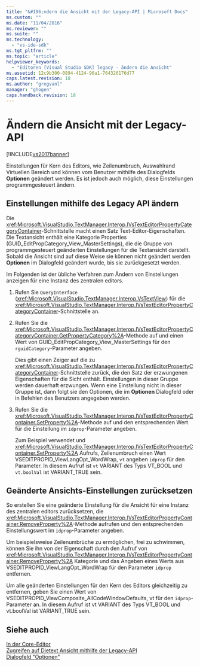 ```yaml
---
title: "&#196;ndern die Ansicht mit der Legacy-API | Microsoft Docs"
ms.custom: ""
ms.date: "11/04/2016"
ms.reviewer: ""
ms.suite: ""
ms.technology: 
  - "vs-ide-sdk"
ms.tgt_pltfrm: ""
ms.topic: "article"
helpviewer_keywords: 
  - "Editoren [Visual Studio SDK] legacy - ändern die Ansicht"
ms.assetid: 12c9b300-0894-4124-96a1-764326176d77
caps.latest.revision: 18
ms.author: "gregvanl"
manager: "ghogen"
caps.handback.revision: 18
---
```

# &#196;ndern die Ansicht mit der Legacy-API
[!INCLUDE[vs2017banner](../code-quality/includes/vs2017banner.md)]

Einstellungen für Kern des Editors, wie Zeilenumbruch, Auswahlrand Virtuellen Bereich und können vom Benutzer mithilfe des Dialogfelds **Optionen** geändert werden.  Es ist jedoch auch möglich, diese Einstellungen programmgesteuert ändern.  
  
## Einstellungen mithilfe des Legacy API ändern  
 Die <xref:Microsoft.VisualStudio.TextManager.Interop.IVsTextEditorPropertyCategoryContainer>\-Schnittstelle macht einen Satz Text\-Editor\-Eigenschaften.  Die Textansicht enthält eine Kategorie Properties \(GUID\_EditPropCategory\_View\_MasterSettings\), die die Gruppe von programmgesteuert geänderten Einstellungen für die Textansicht darstellt.  Sobald die Ansicht sind auf diese Weise sie können nicht geändert werden **Optionen** im Dialogfeld geändert wurde, bis sie zurückgesetzt werden.  
  
 Im Folgenden ist der übliche Verfahren zum Ändern von Einstellungen anzeigen für eine Instanz des zentralen editors.  
  
1.  Rufen Sie `QueryInterface` \(<xref:Microsoft.VisualStudio.TextManager.Interop.VsTextView>\) für die <xref:Microsoft.VisualStudio.TextManager.Interop.IVsTextEditorPropertyCategoryContainer>\-Schnittstelle an.  
  
2.  Rufen Sie die <xref:Microsoft.VisualStudio.TextManager.Interop.IVsTextEditorPropertyCategoryContainer.GetPropertyCategory%2A>\-Methode auf und einen Wert von GUID\_EditPropCategory\_View\_MasterSettings für den `rguidCategory`\-Parameter angeben.  
  
     Dies gibt einen Zeiger auf die zu <xref:Microsoft.VisualStudio.TextManager.Interop.IVsTextEditorPropertyCategoryContainer>\-Schnittstelle zurück, die den Satz der erzwungenen Eigenschaften für die Sicht enthält.  Einstellungen in dieser Gruppe werden dauerhaft erzwungen.  Wenn eine Einstellung nicht in dieser Gruppe ist, dann folgt sie den Optionen, die im **Optionen** Dialogfeld oder in Befehlen des Benutzers angegeben werden.  
  
3.  Rufen Sie die <xref:Microsoft.VisualStudio.TextManager.Interop.IVsTextEditorPropertyContainer.SetProperty%2A>\-Methode auf und den entsprechenden Wert für die Einstellung im `idprop`\-Parameter angeben.  
  
     Zum Beispiel verwendet und <xref:Microsoft.VisualStudio.TextManager.Interop.IVsTextEditorPropertyContainer.SetProperty%2A> Aufrufs, Zeilenumbruch einen Wert VSEDITPROPID\_ViewLangOpt\_WordWrap, `vt` angeben `idprop` für den Parameter.  In diesem Aufruf ist `vt` VARIANT des Typs VT\_BOOL und `vt.boolVal` ist VARIANT\_TRUE sein.  
  
## Geänderte Ansichts\-Einstellungen zurücksetzen  
 So erstellen Sie eine geänderte Einstellung für die Ansicht für eine Instanz des zentralen editors zurücksetzen, die <xref:Microsoft.VisualStudio.TextManager.Interop.IVsTextEditorPropertyContainer.RemoveProperty%2A>\-Methode aufrufen und den entsprechenden Einstellungswert im `idprop`\-Parameter angeben.  
  
 Um beispielsweise Zeilenumbrüche zu ermöglichen, frei zu schwimmen, können Sie ihn von der Eigenschaft durch den Aufruf von <xref:Microsoft.VisualStudio.TextManager.Interop.IVsTextEditorPropertyContainer.RemoveProperty%2A> Kategorie und das Angeben eines Werts aus VSEDITPROPID\_ViewLangOpt\_WordWrap für den Parameter `idprop` entfernen.  
  
 Um alle geänderten Einstellungen für den Kern des Editors gleichzeitig zu entfernen, geben Sie einen Wert von VSEDITPROPID\_ViewComposite\_AllCodeWindowDefaults, vt für den `idprop`\-Parameter an.  In diesem Aufruf ist vt VARIANT des Typs VT\_BOOL und vt.boolVal ist VARIANT\_TRUE sein.  
  
## Siehe auch  
 [In der Core\-Editor](../extensibility/inside-the-core-editor.md)   
 [Zugreifen auf Dietext Ansicht mithilfe der Legacy\-API](../extensibility/accessing-thetext-view-by-using-the-legacy-api.md)   
 [Dialogfeld "Optionen"](../ide/reference/options-dialog-box-visual-studio.md)